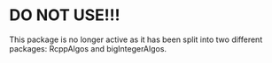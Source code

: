 # DO NOT USE!!!

This package is no longer active as it has been split into two different packages: RcppAlgos and bigIntegerAlgos.

